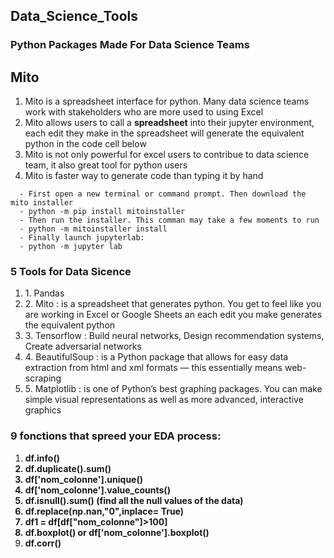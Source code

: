 ## Data_Science_Tools
### Python Packages Made For Data Science Teams
<h2> Mito </h2>
  <ol>
    <li> Mito is a spreadsheet interface for python. Many data science teams work with stakeholders who are more used to using Excel</li>
    <li> Mito allows users to call a <strong>spreadsheet</strong> into their jupyter environment, each edit they make in the spreadsheet will generate the equivalent python in the code cell below</li>
    <li> Mito is not only powerful for excel users to contribue to data science team, it also great tool for python users</li>
    <li> Mito is faster way to generate code than typing it by hand</li>
 </ol>
 
```How to install Mito:
  - First open a new terminal or command prompt. Then download the mito installer
  - python -m pip install mitoinstaller
  - Then run the installer. This comman may take a few moments to run
  - python -m mitoinstaller install
  - Finally launch jupyterlab:
  - python -m jupyter lab
  ```
  
  ### 5 Tools for Data Sicence
  <ol>
  <li> 1. Pandas </li>
  <li> 2. Mito : is a spreadsheet that generates python. You get to feel like you are working in Excel or Google Sheets an each edit you make generates the equivalent python</li>
  <li> 3. Tensorflow  : Build neural networks, Design recommendation systems, Create adversarial networks</li>
  <li> 4. BeautifulSoup : is a Python package that allows for easy data extraction from html and xml formats — this essentially means web-scraping</li>
  <li> 5. Matplotlib : is one of Python’s best graphing packages. You can make simple visual representations as well as more advanced, interactive graphics</li>
 </ol>
 
 ### 9 fonctions that spreed your EDA process:
 <ol>
  <li> <strong>df.info()</srtong> </li>
  <li> <strong>df.duplicate().sum()</strong> </li>
  <li> <strong>df['nom_colonne'].unique()</strong> </li>
  <li> <strong>df['nom_colonne'].value_counts()</strong> </li>
  <li> <strong> df.isnull().sum() (find all the null values of the data)</strong> </li>
  <li> <strong> df.replace(np.nan,"0",inplace= True) </strong></li>
  <li> <strong> df1 = df[df["nom_colonne"]>100]</strong> </li>
  <li> <strong> df.boxplot() or df['nom_colonne'].boxplot() </strong> </li>
  <li><srtong> df.corr() </strong> </li>
  </ol>
